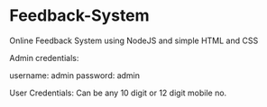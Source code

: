 # Feedback-System

Online Feedback System using NodeJS and simple HTML and CSS

Admin credentials:

username: admin
password: admin


User Credentials:
Can be any 10 digit or 12 digit mobile no.
